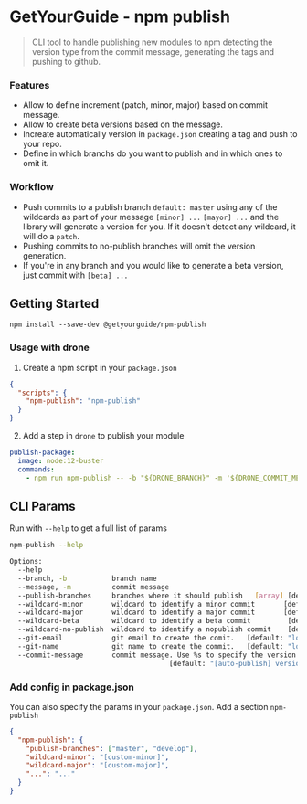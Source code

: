 # GetYourGuide - npm publish
> CLI tool to handle publishing new modules to npm detecting the version type from the commit message, generating the tags and pushing to github.

### Features
- Allow to define increment (patch, minor, major) based on commit message.
- Allow to create beta versions based on the message.
- Increate automatically version in `package.json` creating a tag and push to your repo.
- Define in which branchs do you want to publish and in which ones to omit it.

### Workflow
- Push commits to a publish branch `default: master` using any of the wildcards as part of your message `[minor] ...` `[mayor] ...` and the library will generate a version for you. If it doesn't detect any wildcard, it will do a `patch`.
- Pushing commits to no-publish branches will omit the version generation.
- If you're in any branch and you would like to generate a beta version, just commit with `[beta] ...`

## Getting Started
```shell
npm install --save-dev @getyourguide/npm-publish
```

### Usage with drone
1. Create a npm script in your `package.json`
```json
{
  "scripts": {
    "npm-publish": "npm-publish"
  }
}
```

2. Add a step in `drone` to publish your module
```yml
publish-package:
  image: node:12-buster
  commands:
    - npm run npm-publish -- -b "${DRONE_BRANCH}" -m '${DRONE_COMMIT_MESSAGE/"/}'
```

## CLI Params
Run with `--help` to get a full list of params
```sh
npm-publish --help

Options:                                   
  --help                                                    
  --branch, -b           branch name                                         [required]
  --message, -m          commit message                                      [required]
  --publish-branches     branches where it should publish   [array] [default: "master"]
  --wildcard-minor       wildcard to identify a minor commit       [default: "[minor]"]
  --wildcard-major       wildcard to identify a major commit       [default: "[major]"]
  --wildcard-beta        wildcard to identify a beta commit         [default: "[beta]"]
  --wildcard-no-publish  wildcard to identify a nopublish commit    [default: "[beta]"]
  --git-email            git email to create the comit.   [default: "local git config"]
  --git-name             git name to create the commit.   [default: "local git config"]
  --commit-message       commit message. Use %s to specify the version
                                       [default: "[auto-publish] version %s [ci skip]"]
```

### Add config in package.json
You can also specify the params in your `package.json`. Add a section `npm-publish`
```json
{
  "npm-publish": {
    "publish-branches": ["master", "develop"],
    "wildcard-minor": "[custom-minor]",
    "wildcard-major": "[custom-major]",
    "...": "..."
  }
}
```
